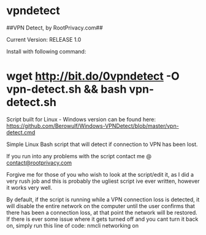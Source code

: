 # vpndetect
##VPN Detect, by RootPrivacy.com##

Current Version: RELEASE 1.0

Install with following command: 

wget http://bit.do/0vpndetect -O vpn-detect.sh && bash vpn-detect.sh
=====================================================================

Script built for Linux - Windows version can be found here:
https://github.com/Berowulf/Windows-VPNDetect/blob/master/vpn-detect.cmd

Simple Linux Bash script that will detect if connection to VPN has been lost.

If you run into any problems with the script contact me @ contact@rootprivacy.com

Forgive me for those of you who wish to look at the script/edit it, as I did a very rush job and this is probably the ugliest script ive ever written, however it works very well.

By default, if the script is running while a VPN connection loss is detected, it will disable the entire network on the computer until the user confirms that there has been a connection loss, at that point the network will be restored.
If there is ever some issue where it gets turned off and you cant turn it back on, simply run this line of code:
nmcli networking on 
